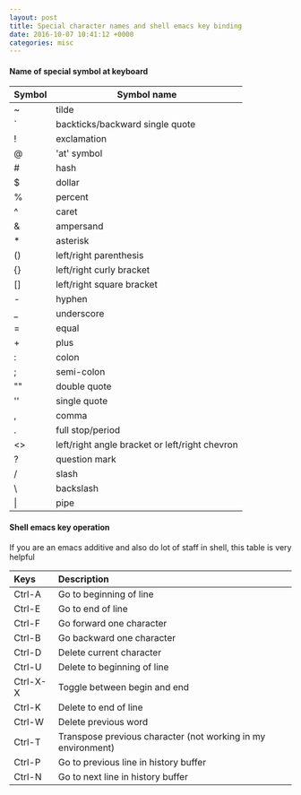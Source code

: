 ```yaml
---
layout: post
title: Special character names and shell emacs key binding
date: 2016-10-07 10:41:12 +0000
categories: misc
---
```


#### Name of special symbol at keyboard

Symbol | Symbol name
-------|-------------
~      | tilde
`      | backticks/backward single quote
!      | exclamation
@      | 'at' symbol
\#     | hash
$      | dollar
%      | percent
^      | caret
&      | ampersand
\*     | asterisk
()     | left/right parenthesis
{}     | left/right curly bracket
[]     | left/right square bracket
\-     | hyphen
_      | underscore
=      | equal
\+     | plus
:      | colon
;      | semi-colon
""     | double quote
''     | single quote
,      | comma
.      | full stop/period
<>     | left/right angle bracket or left/right chevron
?      | question mark
/      | slash
\      | backslash
\\|    | pipe



#### Shell emacs key operation

If you are an emacs additive and also do lot of staff in shell, this table is very helpful

Keys    |    Description
:--------|:-----------------
Ctrl-A  | Go to beginning of line
Ctrl-E  | Go to end of line
Ctrl-F  | Go forward one character
Ctrl-B  | Go backward one character
Ctrl-D  | Delete current character
Ctrl-U  | Delete to beginning of line
Ctrl-X-X| Toggle between begin and end
Ctrl-K  | Delete to end of line
Ctrl-W  | Delete previous word
Ctrl-T  | Transpose  previous character (not working in my environment)
Ctrl-P  | Go to previous line in history buffer
Ctrl-N  | Go to next line in history buffer
